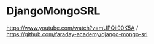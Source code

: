 # DjangoMongoSRL
https://www.youtube.com/watch?v=mUPQii90K5A / https://github.com/faraday-academy/django-mongo-srl
